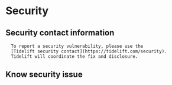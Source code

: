 # Security

## Security contact information

      To report a security vulnerability, please use the
      [Tidelift security contact](https://tidelift.com/security).
      Tidelift will coordinate the fix and disclosure.


## Know security issue
